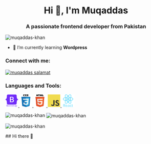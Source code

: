 <!DOCTYPE html>
<html lang="en">
<head>
  <meta charset="UTF-8">
  <meta name="viewport" content="width=device-width, initial-scale=1.0">
  <title>Document</title>
</head>
<body>
  <h1 align="center">Hi 👋, I'm Muqaddas</h1>
<h3 align="center">A passionate frontend developer from Pakistan</h3>

<p align="left"> <img src="https://komarev.com/ghpvc/?username=muqaddas-khan&label=Profile%20views&color=0e75b6&style=flat" alt="muqaddas-khan" /> </p>

- 🌱 I’m currently learning **Wordpress**

<h3 align="left">Connect with me:</h3>
<p align="left">
<a href="https://linkedin.com/in/muqaddas salamat" target="blank"><img align="center" src="https://raw.githubusercontent.com/rahuldkjain/github-profile-readme-generator/master/src/images/icons/Social/linked-in-alt.svg" alt="muqaddas salamat" height="30" width="40" /></a>
</p>

<h3 align="left">Languages and Tools:</h3>
<p align="left"> <a href="https://getbootstrap.com" target="_blank" rel="noreferrer"> <img src="https://raw.githubusercontent.com/devicons/devicon/master/icons/bootstrap/bootstrap-plain-wordmark.svg" alt="bootstrap" width="40" height="40"/> </a> <a href="https://www.w3schools.com/css/" target="_blank" rel="noreferrer"> <img src="https://raw.githubusercontent.com/devicons/devicon/master/icons/css3/css3-original-wordmark.svg" alt="css3" width="40" height="40"/> </a> <a href="https://www.w3.org/html/" target="_blank" rel="noreferrer"> <img src="https://raw.githubusercontent.com/devicons/devicon/master/icons/html5/html5-original-wordmark.svg" alt="html5" width="40" height="40"/> </a> <a href="https://developer.mozilla.org/en-US/docs/Web/JavaScript" target="_blank" rel="noreferrer"> <img src="https://raw.githubusercontent.com/devicons/devicon/master/icons/javascript/javascript-original.svg" alt="javascript" width="40" height="40"/> </a> <a href="https://reactjs.org/" target="_blank" rel="noreferrer"> <img src="https://raw.githubusercontent.com/devicons/devicon/master/icons/react/react-original-wordmark.svg" alt="react" width="40" height="40"/> </a> </p>

<p><img align="left" src="https://github-readme-stats.vercel.app/api/top-langs?username=muqaddas-khan&show_icons=true&locale=en&layout=compact" alt="muqaddas-khan" /></p>

<p>&nbsp;<img align="center" src="https://github-readme-stats.vercel.app/api?username=muqaddas-khan&show_icons=true&locale=en" alt="muqaddas-khan" /></p>

<p><img align="center" src="https://github-readme-streak-stats.herokuapp.com/?user=muqaddas-khan&" alt="muqaddas-khan" /></p>

</body>
</html>## Hi there 👋

<!--
**Muqaddas-khan/Muqaddas-khan** is a ✨ _special_ ✨ repository because its `README.md` (this file) appears on your GitHub profile.

Here are some ideas to get you started:

- 🔭 I’m currently working on ...
- 🌱 I’m currently learning ...
- 👯 I’m looking to collaborate on ...
- 🤔 I’m looking for help with ...
- 💬 Ask me about ...
- 📫 How to reach me: ...
- 😄 Pronouns: ...
- ⚡ Fun fact: ...
-->
